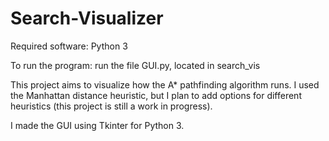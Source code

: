 # Search-Visualizer
Required software: Python 3

To run the program: run the file GUI.py, located in search_vis

This project aims to visualize how the A* pathfinding algorithm runs.
I used the Manhattan distance heuristic, but I plan to add options for different
heuristics (this project is still a work in progress).

I made the GUI using Tkinter for Python 3.
